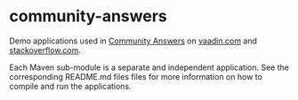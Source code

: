 # community-answers

Demo applications used in [Community Answers](https://www.youtube.com/watch?v=USF35wZPxZk&list=PLcRrh9hGNaln3i0stypuu_hxQMXYy8eOU) on [vaadin.com](https://vaadin.com/forum) and [stackoverflow.com](https://stackoverflow.com).

Each Maven sub-module is a separate and independent application. See the corresponding README.md files files for more information on how to compile and run the applications.
